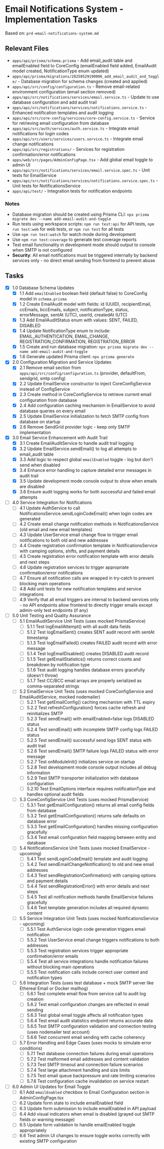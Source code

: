 # Email Notifications System - Implementation Tasks

Based on: `prd-email-notifications-system.md`

## Relevant Files

- `apps/api/prisma/schema.prisma` - Add email_audit table and emailEnabled field to CoreConfig (emailEnabled field added, EmailAudit model created, NotificationType enum updated)
- `apps/api/prisma/migrations/20250529190906_add_email_audit_and_toggle/` - Database migration for schema changes (created and applied)
- `apps/api/src/config/configuration.ts` - Remove email-related environment configuration (email section removed)
- `apps/api/src/notifications/services/email.service.ts` - Update to use database configuration and add audit trail
- `apps/api/src/notifications/services/notifications.service.ts` - Enhanced notification templates and audit logging
- `apps/api/src/core-config/services/core-config.service.ts` - Service for retrieving email configuration from database
- `apps/api/src/auth/services/auth.service.ts` - Integrate email notifications for login codes
- `apps/api/src/users/services/users.service.ts` - Integrate email change notifications
- `apps/api/src/registrations/` - Services for registration confirmation/error notifications
- `apps/web/src/pages/AdminConfigPage.tsx` - Add global email toggle to admin UI
- `apps/api/src/notifications/services/email.service.spec.ts` - Unit tests for EmailService
- `apps/api/src/notifications/services/notifications.service.spec.ts` - Unit tests for NotificationsService
- `apps/api/test/` - Integration tests for notification endpoints

### Notes

- Database migration should be created using Prisma CLI: `npx prisma migrate dev --name add-email-audit-and-toggle`
- Run tests using workspace scripts: `npm run test:api` for API tests, `npm run test:web` for web tests, or `npm run test` for all tests
- Use `npm run test:watch` for watch mode during development
- Use `npm run test:coverage` to generate test coverage reports
- Test email functionality in development mode should output to console when SMTP is not configured
- **Security**: All email notifications must be triggered internally by backend services only - no direct email sending from frontend to prevent abuse

## Tasks

- [x] 1.0 Database Schema Updates
  - [x] 1.1 Add `emailEnabled` boolean field (default false) to CoreConfig model in `schema.prisma`
  - [x] 1.2 Create EmailAudit model with fields: id (UUID), recipientEmail, ccEmails, bccEmails, subject, notificationType, status, errorMessage, sentAt (UTC), userId, createdAt (UTC)
  - [x] 1.3 Add EmailAuditStatus enum with values: SENT, FAILED, DISABLED
  - [x] 1.4 Update NotificationType enum to include: EMAIL_AUTHENTICATION, EMAIL_CHANGE, REGISTRATION_CONFIRMATION, REGISTRATION_ERROR
  - [x] 1.5 Create and run database migration: `npx prisma migrate dev --name add-email-audit-and-toggle`
  - [x] 1.6 Generate updated Prisma client: `npx prisma generate`

- [x] 2.0 Configuration Migration and Service Updates
  - [x] 2.1 Remove email section from `apps/api/src/config/configuration.ts` (provider, defaultFrom, sendgrid, smtp config)
  - [x] 2.2 Update EmailService constructor to inject CoreConfigService instead of ConfigService
  - [x] 2.3 Create method in CoreConfigService to retrieve current email configuration from database
  - [x] 2.4 Add configuration caching mechanism in EmailService to avoid database queries on every email
  - [x] 2.5 Update EmailService initialization to fetch SMTP config from database on startup
  - [x] 2.6 Remove SendGrid provider logic - keep only SMTP implementation

- [x] 3.0 Email Service Enhancement with Audit Trail
  - [x] 3.1 Create EmailAuditService to handle audit trail logging
  - [x] 3.2 Update EmailService.sendEmail() to log all attempts to email_audit table
  - [x] 3.3 Add logic to respect global `emailEnabled` toggle - log but don't send when disabled
  - [x] 3.4 Enhance error handling to capture detailed error messages in audit trail
  - [x] 3.5 Update development mode console output to show when emails are disabled
  - [x] 3.6 Ensure audit logging works for both successful and failed email attempts

- [ ] 4.0 Service Integration for Notifications
  - [ ] 4.1 Update AuthService to call NotificationsService.sendLoginCodeEmail() when login codes are generated
  - [ ] 4.2 Create email change notification methods in NotificationsService (old email and new email templates)
  - [ ] 4.3 Update UserService email change flow to trigger email notifications to both old and new addresses
  - [ ] 4.4 Create registration confirmation template in NotificationsService with camping options, shifts, and payment details
  - [ ] 4.5 Create registration error notification template with error details and next steps
  - [ ] 4.6 Update registration services to trigger appropriate confirmation/error notifications
  - [ ] 4.7 Ensure all notification calls are wrapped in try-catch to prevent blocking main operations
  - [ ] 4.8 Add unit tests for new notification templates and service integrations
  - [ ] 4.9 Verify that all email triggers are internal to backend services only - no API endpoints allow frontend to directly trigger emails except admin-only test endpoints (if any)

- [ ] 5.0 Unit Testing and Quality Assurance
  - [ ] 5.1 EmailAuditService Unit Tests (uses mocked PrismaService)
    - [ ] 5.1.1 Test logEmailAttempt() with all audit data fields
    - [ ] 5.1.2 Test logEmailSent() creates SENT audit record with sentAt timestamp
    - [ ] 5.1.3 Test logEmailFailed() creates FAILED audit record with error message
    - [ ] 5.1.4 Test logEmailDisabled() creates DISABLED audit record
    - [ ] 5.1.5 Test getEmailStatistics() returns correct counts and breakdown by notification type
    - [ ] 5.1.6 Test audit logging handles database errors gracefully (doesn't throw)
    - [ ] 5.1.7 Test CC/BCC email arrays are properly serialized as comma-separated strings
  - [ ] 5.2 EmailService Unit Tests (uses mocked CoreConfigService and EmailAuditService, mocked nodemailer)
    - [ ] 5.2.1 Test getEmailConfig() caching mechanism with TTL expiry
    - [ ] 5.2.2 Test refreshConfiguration() forces cache refresh and reinitializes SMTP
    - [ ] 5.2.3 Test sendEmail() with emailEnabled=false logs DISABLED status
    - [ ] 5.2.4 Test sendEmail() with incomplete SMTP config logs FAILED status
    - [ ] 5.2.5 Test sendEmail() successful send logs SENT status with audit trail
    - [ ] 5.2.6 Test sendEmail() SMTP failure logs FAILED status with error message
    - [ ] 5.2.7 Test onModuleInit() initializes service on startup
    - [ ] 5.2.8 Test development mode console output includes all debug information
    - [ ] 5.2.9 Test SMTP transporter initialization with database configuration
    - [ ] 5.2.10 Test EmailOptions interface requires notificationType and handles optional audit fields
  - [ ] 5.3 CoreConfigService Unit Tests (uses mocked PrismaService)
    - [ ] 5.3.1 Test getEmailConfiguration() returns all email config fields from database
    - [ ] 5.3.2 Test getEmailConfiguration() returns safe defaults on database error
    - [ ] 5.3.3 Test getEmailConfiguration() handles missing configuration gracefully
    - [ ] 5.3.4 Test email configuration field mapping between entity and database
  - [ ] 5.4 NotificationsService Unit Tests (uses mocked EmailService - upcoming)
    - [ ] 5.4.1 Test sendLoginCodeEmail() template and audit logging
    - [ ] 5.4.2 Test sendEmailChangeNotification() to old and new email addresses
    - [ ] 5.4.3 Test sendRegistrationConfirmation() with camping options and payment details
    - [ ] 5.4.4 Test sendRegistrationError() with error details and next steps
    - [ ] 5.4.5 Test all notification methods handle EmailService failures gracefully
    - [ ] 5.4.6 Test template generation includes all required dynamic content
  - [ ] 5.5 Service Integration Unit Tests (uses mocked NotificationsService - upcoming)
    - [ ] 5.5.1 Test AuthService login code generation triggers email notification
    - [ ] 5.5.2 Test UserService email change triggers notifications to both addresses
    - [ ] 5.5.3 Test registration services trigger appropriate confirmation/error emails
    - [ ] 5.5.4 Test all service integrations handle notification failures without blocking main operations
    - [ ] 5.5.5 Test notification calls include correct user context and notification types
  - [ ] 5.6 Integration Tests (uses test database + mock SMTP server like Ethereal Email or Docker mailhog)
    - [ ] 5.6.1 Test complete email flow from service call to audit log creation
    - [ ] 5.6.2 Test email configuration changes are reflected in email sending
    - [ ] 5.6.3 Test global email toggle affects all notification types
    - [ ] 5.6.4 Test email audit statistics endpoint returns accurate data
    - [ ] 5.6.5 Test SMTP configuration validation and connection testing (uses nodemailer test account)
    - [ ] 5.6.6 Test concurrent email sending with cache coherency
  - [ ] 5.7 Error Handling and Edge Cases (uses mocks to simulate error conditions)
    - [ ] 5.7.1 Test database connection failures during email operations
    - [ ] 5.7.2 Test malformed email addresses and content validation
    - [ ] 5.7.3 Test SMTP timeout and connection failure scenarios
    - [ ] 5.7.4 Test large attachment handling and size limits
    - [ ] 5.7.5 Test email queue backpressure and rate limiting scenarios
    - [ ] 5.7.6 Test configuration cache invalidation on service restart

- [ ] 6.0 Admin UI Updates for Email Toggle
  - [ ] 6.1 Add `emailEnabled` checkbox to Email Configuration section in AdminConfigPage.tsx
  - [ ] 6.2 Update form state to include emailEnabled field
  - [ ] 6.3 Update form submission to include emailEnabled in API payload
  - [ ] 6.4 Add visual indicators when email is disabled (grayed out SMTP fields or warning message)
  - [ ] 6.5 Update form validation to handle emailEnabled toggle appropriately
  - [ ] 6.6 Test admin UI changes to ensure toggle works correctly with existing SMTP configuration 